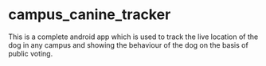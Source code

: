 # campus_canine_tracker
This is a complete android app which is used to track the live location of the dog in any  campus  and showing the behaviour of the dog on the basis of public voting.

